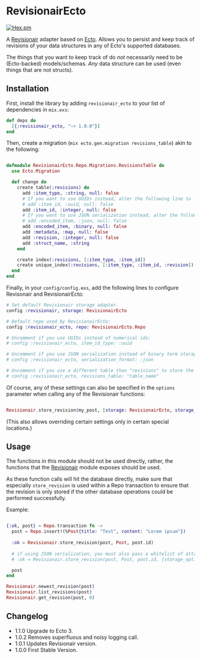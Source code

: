 # RevisionairEcto

[![Hex.pm](https://img.shields.io/hexpm/v/revisionair_ecto.svg)](https://hex.pm/packages/revisionair_ecto)


A [Revisionair](https://github.com/Qqwy/elixir_revisionair) adapter based on [Ecto](https://github.com/elixir-ecto/ecto). Allows you to persist and keep track of revisions of your data structures in any of Ecto's supported databases.

The things that you want to keep track of do _not_ necessarily need to be (Ecto-backed) models/schemas. _Any_ data structure can be used (even things that are not structs).

## Installation

First, install the library by adding `revisionair_ecto` to your list of dependencies in `mix.exs`:

```elixir
def deps do
  [{:revisionair_ecto, "~> 1.0.0"}]
end
```

Then, create a migration (`mix ecto.gen.migration revisions_table`) akin to the following:

```elixir

defmodule RevisionairEcto.Repo.Migrations.RevisionsTable do
  use Ecto.Migration

  def change do
    create table(:revisions) do
      add :item_type, :string, null: false
      # If you want to use UUIDs instead, alter the following line to
      # add :item_id, :uuid, null: false
      add :item_id, :integer, null: false
      # If you want to use JSON serialization instead, alter the following line to
      # add :encoded_item, :json, null: false
      add :encoded_item, :binary, null: false
      add :metadata, :map, null: false
      add :revision, :integer, null: false
      add :struct_name, :string
    end

    create index(:revisions, [:item_type, :item_id])
    create unique_index(:revisions, [:item_type, :item_id, :revision])
  end
end
```

Finally, in your `config/config.exs`, add the following lines to configure Revisonair and RevisionairEcto:


```elixir
# Set default Revisionair storage adapter.
config :revisionair, storage: RevisionairEcto

# Default repo used by RevisionairEcto:
config :revisionair_ecto, repo: RevisionairEcto.Repo

# Uncomment if you use UUIDs instead of numerical ids:
# config :revisionair_ecto, item_id_type: :uuid

# Uncomment if you use JSON serialization instead of binary term storage:
# config :revisionair_ecto, serialization_format: :json

# Uncomment if you use a different table than "revisions" to store the revisions information:
# config :revisionair_ecto, revisions_table: "table_name"
```

Of course, any of these settings can also be specified in the `options` parameter when calling any of the Revisionair functions:

```elixir

Revisionair.store_revision(my_post, [storage: RevisionairEcto, storage_options: [repo: MyOtherRepo, revisions_table: "my_revisions", item_id_type: :uuid, serialization_format: :json]])

```

(This also allows overriding certain settings only in certain special locations.)

## Usage

The functions in this module should not be used directly, rather, the functions that the [Revisionair](https://github.com/Qqwy/elixir_revisionair) module exposes should be used.

As these function calls will hit the database directly, make sure that especially `store_revision` is used within a Repo transaction to ensure that the revision is only stored if the other database operations could be performed successfully.

Example: 
```elixir

{:ok, post} = Repo.transaction fn ->
  post = Repo.insert!(%Post{title: "Test", content: "Lorem ipsum"})
  
  :ok = Revisionair.store_revision(post, Post, post.id)
  
  # if using JSON serialization, you must also pass a whitelist of attributes you wish to serialize:
  # :ok = Revisionair.store_revision(post, Post, post.id, [storage_options: [attributes: [:id, :content, :title]]])

  post
end

Revisionair.newest_revision(post)
Revisionair.list_revisions(post)
Revisionair.get_revision(post, 0)
```

## Changelog

- 1.1.0 Upgrade to Ecto 3.
- 1.0.2 Removes superfluous and noisy logging call.
- 1.0.1 Updates Revisionair version.
- 1.0.0 First Stable Version.
